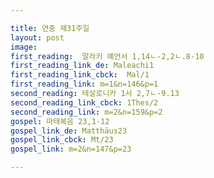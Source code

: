 ```yaml
---

title: 연중 제31주일
layout: post 
image: 
first_reading:  말라키 예언서 1,14ㄴ-2,2ㄴ.8-10
first_reading_link_de: Maleachi1
first_reading_link_cbck:  Mal/1
first_reading_link: m=1&n=146&p=1
second_reading: 테살로니카 1서 2,7ㄴ-9.13 
second_reading_link_cbck: 1Thes/2
second_reading_link: m=2&n=159&p=2
gospel: 마태복음 23,1-12
gospel_link_de: Matthäus23
gospel_link_cbck: Mt/23
gospel_link: m=2&n=147&p=23

---
```


